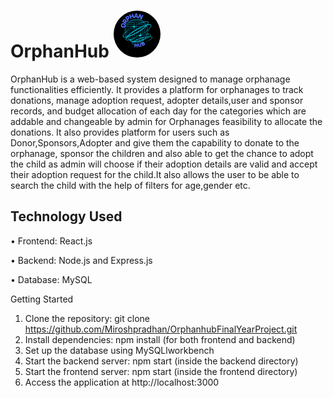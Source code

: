 <h1>OrphanHub <img src="Orphanhub-main/public/orphanage_logo.png"  <img src="Orphanhub-main/public/orphanage_logo.png" width="75px" height="75px" style="border-radius: 50%;" ></h1>
OrphanHub is a web-based system designed to manage orphanage functionalities efficiently. It provides a platform for orphanages to track donations, manage adoption request, adopter details,user and sponsor records, and budget allocation of  each day for the categories which are addable and  changeable by admin for Orphanages feasibility to allocate the donations. It also provides platform for users such as Donor,Sponsors,Adopter and give them the capability to donate to the orphanage, sponsor the children and also able to get the chance to adopt the child as admin will choose if their adoption details are valid and accept their adoption request for the child.It also allows the user to be able to search the child with the help of filters for age,gender etc.
<h2>Technology Used</h2>

•	Frontend: React.js


•	Backend: Node.js and Express.js

•	Database: MySQL


Getting Started 
1.	Clone the repository: 
git clone https://github.com/Miroshpradhan/OrphanhubFinalYearProject.git
2.	Install dependencies: 
npm install (for both frontend and backend)
3.	Set up the database using MySQLlworkbench
4.	Start the backend server: npm start (inside the backend directory)
5.	Start the frontend server: npm start (inside the frontend directory)
6.	Access the application at http://localhost:3000


